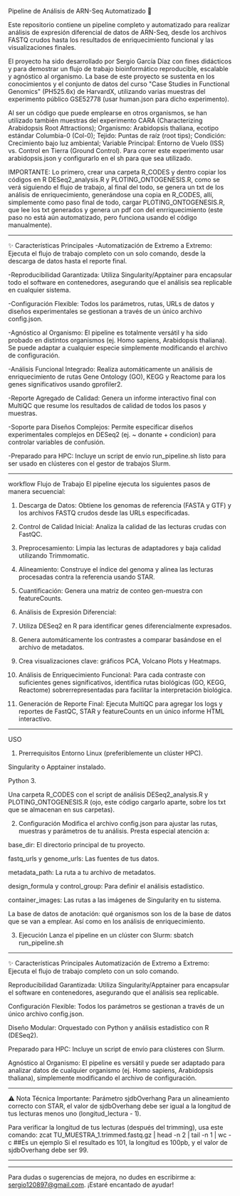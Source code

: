 Pipeline de Análisis de ARN-Seq Automatizado 🧬

Este repositorio contiene un pipeline completo y automatizado para realizar análisis de expresión diferencial de datos de ARN-Seq, desde los archivos FASTQ crudos hasta los resultados de enriquecimiento funcional y las visualizaciones finales.

El proyecto ha sido desarrollado por Sergio García Díaz con fines didácticos y para demostrar un flujo de trabajo bioinformático reproducible, escalable y agnóstico al organismo. La base de este proyecto se sustenta en los conocimientos y el conjunto de datos del curso "Case Studies in Functional Genomics" (PH525.6x) de HarvardX, utilizando varias muestras del experimento público GSE52778 (usar human.json para dicho experimento). 

Al ser un código que puede emplearse en otros organismos, se han utilizado también muestras del experimento CARA (Characterizing Arabidopsis Root Attractions); Organismo: Arabidopsis thaliana, ecotipo estándar Columbia-0 (Col-0); Tejido: Puntas de raíz (root tips); Condición: Crecimiento bajo luz ambiental; Variable Principal: Entorno de Vuelo (ISS) vs. Control en Tierra (Ground Control). Para correr este experimento usar arabidopsis.json y configurarlo en el sh para que sea utilizado.

IMPORTANTE: Lo primero, crear una carpeta R_CODES y dentro copiar los códigos en R DESeq2_analysis.R y PLOTING_ONTOGENESIS.R, como se verá siguiendo el flujo de trabajo, al final del todo, se genera un txt de los análisis de enriquecimiento, generándose una copia en R_CODES, allí, simplemente como paso final de todo, cargar PLOTING_ONTOGENESIS.R, que lee los txt generados y genera un pdf con del enrriquecimiento (este paso no está aún automatizado, pero funciona usando el código manualmente).

--------------------------------------------------------------------
✨ Características Principales
-Automatización de Extremo a Extremo: Ejecuta el flujo de trabajo completo con un solo comando, desde la descarga de datos hasta el reporte final.

-Reproducibilidad Garantizada: Utiliza Singularity/Apptainer para encapsular todo el software en contenedores, asegurando que el análisis sea replicable en cualquier sistema.

-Configuración Flexible: Todos los parámetros, rutas, URLs de datos y diseños experimentales se gestionan a través de un único archivo config.json.

-Agnóstico al Organismo: El pipeline es totalmente versátil y ha sido probado en distintos organismos (ej. Homo sapiens, Arabidopsis thaliana). Se puede adaptar a cualquier especie simplemente modificando el archivo de configuración.

-Análisis Funcional Integrado: Realiza automáticamente un análisis de enriquecimiento de rutas Gene Ontology (GO), KEGG y Reactome para los genes significativos usando gprofiler2.

-Reporte Agregado de Calidad: Genera un informe interactivo final con MultiQC que resume los resultados de calidad de todos los pasos y muestras.

-Soporte para Diseños Complejos: Permite especificar diseños experimentales complejos en DESeq2 (ej. ~ donante + condicion) para controlar variables de confusión.

-Preparado para HPC: Incluye un script de envío run_pipeline.sh listo para ser usado en clústeres con el gestor de trabajos Slurm.

--------------------------------------------------------------------
workflow Flujo de Trabajo
El pipeline ejecuta los siguientes pasos de manera secuencial:

1) Descarga de Datos: Obtiene los genomas de referencia (FASTA y GTF) y los archivos FASTQ crudos desde las URLs especificadas.

2) Control de Calidad Inicial: Analiza la calidad de las lecturas crudas con FastQC.

3) Preprocesamiento: Limpia las lecturas de adaptadores y baja calidad utilizando Trimmomatic.

4) Alineamiento: Construye el índice del genoma y alinea las lecturas procesadas contra la referencia usando STAR.

5) Cuantificación: Genera una matriz de conteo gen-muestra con featureCounts.

6) Análisis de Expresión Diferencial:

7) Utiliza DESeq2 en R para identificar genes diferencialmente expresados.

8) Genera automáticamente los contrastes a comparar basándose en el archivo de metadatos.

9) Crea visualizaciones clave: gráficos PCA, Volcano Plots y Heatmaps.

10) Análisis de Enriquecimiento Funcional: Para cada contraste con suficientes genes significativos, identifica rutas biológicas (GO, KEGG, Reactome) sobrerrepresentadas para facilitar la interpretación biológica.

11) Generación de Reporte Final: Ejecuta MultiQC para agregar los logs y reportes de FastQC, STAR y featureCounts en un único informe HTML interactivo.
--------------------------------------------------------------------

USO
1. Prerrequisitos
Entorno Linux (preferiblemente un clúster HPC).

Singularity o Apptainer instalado.

Python 3.

Una carpeta R_CODES con el script de análisis DESeq2_analysis.R y PLOTING_ONTOGENESIS.R (ojo, este código cargarlo aparte, sobre los txt que se almacenan en sus carpetas).

2. Configuración
Modifica el archivo config.json para ajustar las rutas, muestras y parámetros de tu análisis. Presta especial atención a:

base_dir: El directorio principal de tu proyecto.

fastq_urls y genome_urls: Las fuentes de tus datos.

metadata_path: La ruta a tu archivo de metadatos.

design_formula y control_group: Para definir el análisis estadístico.

container_images: Las rutas a las imágenes de Singularity en tu sistema.

La base de datos de anotación: qué organismos son los de la base de datos que se van a emplear. Así como en los análisis de enriquecimiento.

3. Ejecución
Lanza el pipeline en un clúster con Slurm: sbatch run_pipeline.sh

--------------------------------------------------------------------
✨ Características Principales
Automatización de Extremo a Extremo: Ejecuta el flujo de trabajo completo con un solo comando.

Reproducibilidad Garantizada: Utiliza Singularity/Apptainer para encapsular el software en contenedores, asegurando que el análisis sea replicable.

Configuración Flexible: Todos los parámetros se gestionan a través de un único archivo config.json.

Diseño Modular: Orquestado con Python y análisis estadístico con R (DESeq2).

Preparado para HPC: Incluye un script de envío para clústeres con Slurm.

Agnóstico al Organismo: El pipeline es versátil y puede ser adaptado para analizar datos de cualquier organismo (ej. Homo sapiens, Arabidopsis thaliana), simplemente modificando el archivo de configuración.

--------------------------------------------------------------------
⚠️ Nota Técnica Importante: Parámetro sjdbOverhang
Para un alineamiento correcto con STAR, el valor de sjdbOverhang debe ser igual a la longitud de tus lecturas menos uno (longitud_lectura - 1).

Para verificar la longitud de tus lecturas (después del trimming), usa este comando:
zcat TU_MUESTRA_1.trimmed.fastq.gz | head -n 2 | tail -n 1 | wc -c ##Es un ejemplo
Si el resultado es 101, la longitud es 100pb, y el valor de sjdbOverhang debe ser 99.

--------------------------------------------------------------------
--------------------------------------------------------------------

Para dudas o sugerencias de mejora, no dudes en escribirme a: sergio120897@gmail.com. ¡Estaré encantado de ayudar!

